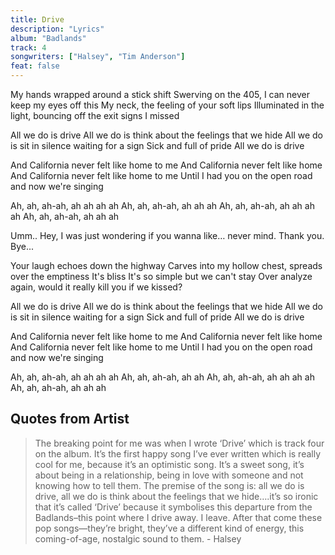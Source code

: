 ```yaml
---
title: Drive
description: "Lyrics"
album: "Badlands"
track: 4
songwriters: ["Halsey", "Tim Anderson"]
feat: false
---
```


<p className="verse-one">
My hands wrapped around a stick shift
Swerving on the 405, I can never keep my eyes off this
My neck, the feeling of your soft lips
Illuminated in the light, bouncing off the exit signs I missed
</p>
<p className="chorus">
All we do is drive
All we do is think about the feelings that we hide
All we do is sit in silence waiting for a sign
Sick and full of pride
All we do is drive

And California never felt like home to me
And California never felt like home
And California never felt like home to me
Until I had you on the open road and now we're singing

</p>
<p className="breakdown">
Ah, ah, ah-ah, ah ah ah ah
Ah, ah, ah-ah, ah ah ah
Ah, ah, ah-ah, ah ah ah ah
Ah, ah, ah-ah, ah ah ah
</p>
<p className="spoken">
Umm.. Hey, I was just wondering if you wanna like… never mind. Thank you. Bye...
</p>
<p className="verse-two">
Your laugh echoes down the highway
Carves into my hollow chest, spreads over the emptiness
It's bliss
It's so simple but we can't stay
Over analyze again, would it really kill you if we kissed?
</p>
<p className="chorus">
All we do is drive
All we do is think about the feelings that we hide
All we do is sit in silence waiting for a sign
Sick and full of pride
All we do is drive

And California never felt like home to me
And California never felt like home
And California never felt like home to me
Until I had you on the open road and now we're singing

</p>
<p className="breakdown">
Ah, ah, ah-ah, ah ah ah ah
Ah, ah, ah-ah, ah ah
Ah, ah, ah-ah, ah ah ah ah
Ah, ah, ah-ah, ah ah ah
</p>

## Quotes from Artist

<blockquote>
The breaking point for me was when I wrote ‘Drive’ which is track four on the album. It’s the first happy song I’ve ever written which is really cool for me, because it’s an optimistic song. It’s a sweet song, it’s about being in a relationship, being in love with someone and not knowing how to tell them. The premise of the song is: all we do is drive, all we do is think about the feelings that we hide….it’s so ironic that it’s called ‘Drive’ because it symbolises this departure from the Badlands–this point where I drive away. I leave. After that come these pop songs—they’re bright, they’ve a different kind of energy, this coming-of-age, nostalgic sound to them. - Halsey
</blockquote>
